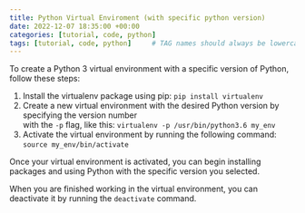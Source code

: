 ```yaml
---
title: Python Virtual Enviroment (with specific python version) 
date: 2022-12-07 18:35:00 +00:00
categories: [tutorial, code, python]
tags: [tutorial, code, python]     # TAG names should always be lowercase
---
```




To create a Python 3 virtual environment with a specific version of Python, follow these steps:

  1. Install the virtualenv package using pip: `pip install virtualenv`
  2. Create a new virtual environment with the desired Python version by specifying the version number   
  with the `-p` flag, like this: `virtualenv -p /usr/bin/python3.6 my_env`
  4. Activate the virtual environment by running the following command: `source my_env/bin/activate`

Once your virtual environment is activated, you can begin installing packages and using Python with the specific version you selected.   

When you are finished working in the virtual environment, you can deactivate it by running the `deactivate` command.
